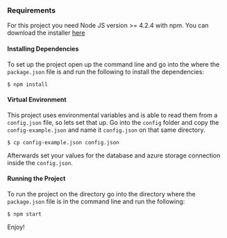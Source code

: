 ### Requirements

For this project you need Node JS version >= 4.2.4 with npm. You can download the installer
[here](https://nodejs.org/en/)

#### Installing Dependencies

To set up the project open up the command line and go into the where the `package.json` file
is and run the following to install the dependencies:

```
$ npm install
```

#### Virtual Environment

This project uses environmental variables and is able to read them from a `config.json` file,
so lets set that up. Go into the `config` folder and copy the `config-example.json` and name it
`config.json` on that same directory.

```
$ cp config-example.json config.json
```

Afterwards set your values for the database and azure storage connection inside the `config.json`.

#### Running the Project

To run the project on the directory go into the directory where the `package.json` file is in the
command line and run the following:

```
$ npm start
```

Enjoy!
